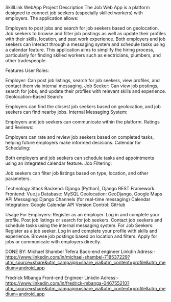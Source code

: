 SkillLink WebApp
Project Description
The Job Web App is a platform designed to connect job seekers (especially skilled workers) with employers. The application allows:

Employers to post jobs and search for job seekers based on geolocation.
Job seekers to browse and filter job postings as well as update their profiles with their skills, location, and past work experience.
Both employers and job seekers can interact through a messaging system and schedule tasks using a calendar feature.
This application aims to simplify the hiring process, particularly for finding skilled workers such as electricians, plumbers, and other tradespeople.


Features
User Roles:

Employer: Can post job listings, search for job seekers, view profiles, and contact them via internal messaging.
Job Seeker: Can view job postings, search for jobs, and update their profiles with relevant skills and experience.
Geolocation-Based Search:

Employers can find the closest job seekers based on geolocation, and job seekers can find nearby jobs.
Internal Messaging System:

Employers and job seekers can communicate within the platform.
Ratings and Reviews:

Employers can rate and review job seekers based on completed tasks, helping future employers make informed decisions.
Calendar for Scheduling:

Both employers and job seekers can schedule tasks and appointments using an integrated calendar feature.
Job Filtering:

Job seekers can filter job listings based on type, location, and other parameters.


Technology Stack
Backend: Django (Python), Django REST Framework
Frontend: Vue.js
Database: MySQL
Geolocation: GeoDjango, Google Maps API
Messaging: Django Channels (for real-time messaging)
Calendar Integration: Google Calendar API
Version Control: GitHub


Usage
For Employers:
Register as an employer.
Log in and complete your profile.
Post job listings or search for job seekers.
Contact job seekers and schedule tasks using the internal messaging system.
For Job Seekers:
Register as a job seeker.
Log in and complete your profile with skills and experience.
Browse job postings based on location and filters.
Apply for jobs or communicate with employers directly.


DONE BY:
Michael Shambel Tefera
Back-end engineer
Linkdin Adress:- https://www.linkedin.com/in/michael-shambel-718537229?utm_source=share&utm_campaign=share_via&utm_content=profile&utm_medium=android_app


Fredrick Mbanga
Front-end Engineer
Linkdin Adress:- https://www.linkedin.com/in/fredrick-mbanga-046755210?utm_source=share&utm_campaign=share_via&utm_content=profile&utm_medium=android_app
